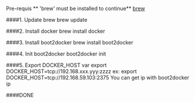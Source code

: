 Pre-requis
** 'brew' must be installed to continue** [brew](http://brew.sh/)

####1. Update brew
	brew update

####2. Install docker
	brew install docker

####3. Install boot2docker
	brew install boot2docker

####4. Init boot2docker
	boot2docker init

####5. Export DOCKER_HOST var
	export DOCKER_HOST=tcp://192.168.xxx.yyy:zzzz
	ex: export DOCKER_HOST=tcp://192.168.59.103:2375
You can get ip with
	boot2docker ip

####DONE